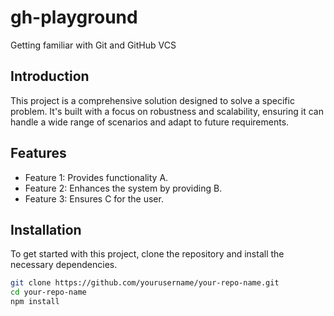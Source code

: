 # gh-playground

Getting familiar with Git and GitHub VCS

## Introduction

This project is a comprehensive solution designed to solve a specific problem. It's built with a focus on robustness and scalability, ensuring it can handle a wide range of scenarios and adapt to future requirements.

## Features

- Feature 1: Provides functionality A.
- Feature 2: Enhances the system by providing B.
- Feature 3: Ensures C for the user.

## Installation

To get started with this project, clone the repository and install the necessary dependencies.

```bash
git clone https://github.com/yourusername/your-repo-name.git
cd your-repo-name
npm install
```
